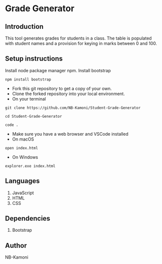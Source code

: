 # Grade Generator

## Introduction
This tool generates grades for students in a class.
The table is populated with student names and a provision for keying in marks between 0 and 100.

## Setup instructions
Install node package manager npm.
Install bootstrap

```
npm install bootstrap

```
* Fork this git repository to get a copy of your own.
* Clone the forked repository into your local environment.
* On your terminal
```
git clone https://github.com/NB-Kamoni/Student-Grade-Generator

cd Student-Grade-Generator

code . 
```
* Make sure you have a web browser and VSCode installed
* On macOS
```
open index.html
```
* On Windows
```
explorer.exe index.html
```

## Languages
1. JavaScript
2. HTML
3. CSS
## Dependencies
1. Bootstrap
 
## Author
NB-Kamoni